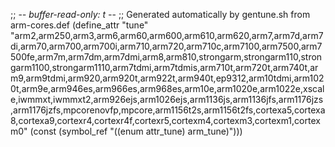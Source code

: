 ;; -*- buffer-read-only: t -*-
;; Generated automatically by gentune.sh from arm-cores.def
(define_attr "tune"
	"arm2,arm250,arm3,arm6,arm60,arm600,arm610,arm620,arm7,arm7d,arm7di,arm70,arm700,arm700i,arm710,arm720,arm710c,arm7100,arm7500,arm7500fe,arm7m,arm7dm,arm7dmi,arm8,arm810,strongarm,strongarm110,strongarm1100,strongarm1110,arm7tdmi,arm7tdmis,arm710t,arm720t,arm740t,arm9,arm9tdmi,arm920,arm920t,arm922t,arm940t,ep9312,arm10tdmi,arm1020t,arm9e,arm946es,arm966es,arm968es,arm10e,arm1020e,arm1022e,xscale,iwmmxt,iwmmxt2,arm926ejs,arm1026ejs,arm1136js,arm1136jfs,arm1176jzs,arm1176jzfs,mpcorenovfp,mpcore,arm1156t2s,arm1156t2fs,cortexa5,cortexa8,cortexa9,cortexr4,cortexr4f,cortexr5,cortexm4,cortexm3,cortexm1,cortexm0"
	(const (symbol_ref "((enum attr_tune) arm_tune)")))
